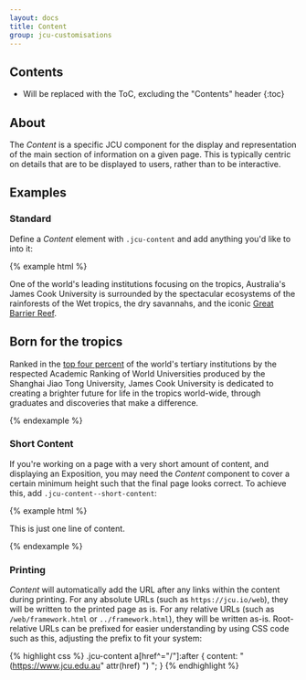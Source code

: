 ```yaml
---
layout: docs
title: Content
group: jcu-customisations
---
```


## Contents

* Will be replaced with the ToC, excluding the "Contents" header
{:toc}

## About

The *Content* is a specific JCU component for the display and representation of
the main section of information on a given page.  This is typically centric on
details that are to be displayed to users, rather than to be interactive.

## Examples

### Standard

Define a *Content* element with `.jcu-content` and add anything you'd like to into
it:

{% example html %}
<div class="jcu-content">
  <p class="lead text-primary">
    One of the world's leading institutions focusing on the tropics,
    Australia's James Cook University is surrounded by the spectacular ecosystems of
    the rainforests of the Wet tropics, the dry savannahs, and the iconic <a
    href="#">Great Barrier Reef</a>.
  </p>
  <h2>Born for the tropics</h2>
  <p>
    Ranked in the <a href="https://www.jcu.edu.au/world-rankings">top four
    percent</a> of the world's tertiary institutions by the respected Academic
    Ranking of World Universities produced by the Shanghai Jiao Tong University,
    James Cook University is dedicated to creating a brighter future for life in the
    tropics world-wide, through graduates and discoveries that make a
    difference.
  </p>
</div>
{% endexample %}

### Short Content

If you're working on a page with a very short amount of content, and displaying
an Exposition, you may need the *Content* component to cover a certain minimum
height such that the final page looks correct.  To achieve this, add
`.jcu-content--short-content`:

{% example html %}
<div class="jcu-content jcu-content--short-content">
  <p>This is just one line of content.</p>
</div>
{% endexample %}

### Printing

*Content* will automatically add the URL after any links within the content during
printing.  For any absolute URLs (such as `https://jcu.io/web`), they will be
written to the printed page as is.  For any relative URLs (such as
`/web/framework.html` or `../framework.html`), they will be written as-is.
Root-relative URLs can be prefixed for easier understanding by using CSS code
such as this, adjusting the prefix to fit your system:

{% highlight css %}
.jcu-content a[href^="/"]:after {
  content: " (https://www.jcu.edu.au" attr(href) ") ";
}
{% endhighlight %}

